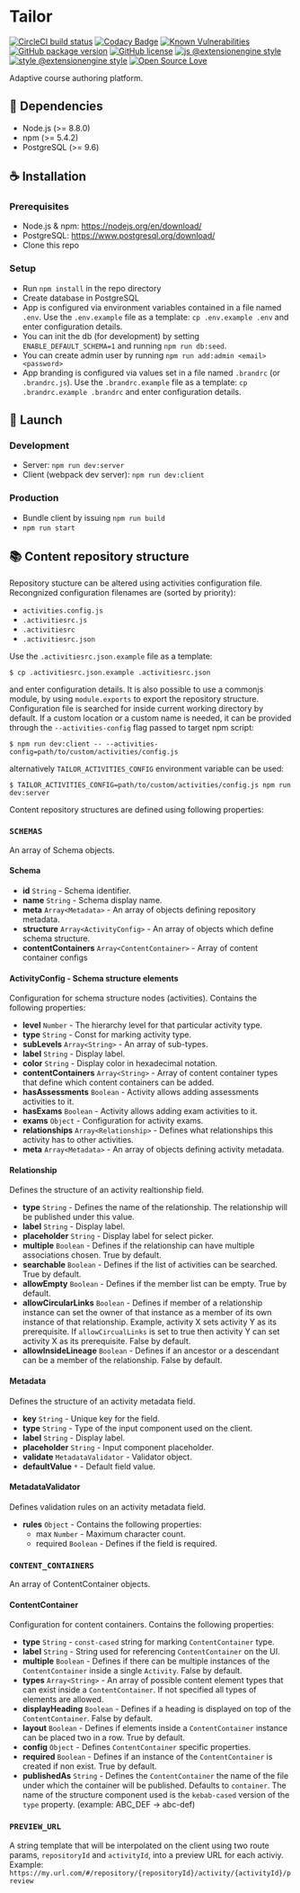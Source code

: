 # Tailor

[![CircleCI build status](https://badgen.net/circleci/github/ExtensionEngine/tailor/develop?icon)](https://circleci.com/gh/ExtensionEngine/tailor)
[![Codacy Badge](https://api.codacy.com/project/badge/Grade/d6d198f9c56b4ca799b4624c5bb3e16c?branch=develop)](https://www.codacy.com/app/underscope/tailor?utm_source=github.com&amp;utm_medium=referral&amp;utm_content=ExtensionEngine/tailor&amp;utm_campaign=Badge_Grade)
[![Known Vulnerabilities](https://snyk.io/test/github/ExtensionEngine/tailor/develop/badge.svg)](https://snyk.io/test/github/ExtensionEngine/tailor)
[![GitHub package version](https://badgen.net/github/release/ExtensionEngine/tailor)](https://github.com/ExtensionEngine/tailor/releases)
[![GitHub license](https://badgen.net/github/license/ExtensionEngine/tailor)](https://github.com/ExtensionEngine/tailor/blob/develop/LICENSE)
[![js @extensionengine style](https://badgen.net/badge/code%20style/@extensionengine/black)](https://github.com/ExtensionEngine/eslint-config)
[![style @extensionengine style](https://badgen.net/badge/stylelint/@extensionengine/black)](https://github.com/ExtensionEngine/stylelint-config)
[![Open Source Love](https://badgen.net/badge/Open%20Source/%E2%9D%A4/3eaf8e)](https://github.com/ellerbrock/open-source-badge/)

Adaptive course authoring platform.


## :blue_book: Dependencies
* Node.js (>= 8.8.0)
* npm (>= 5.4.2)
* PostgreSQL (>= 9.6)

## :coffee: Installation

### Prerequisites
* Node.js & npm: https://nodejs.org/en/download/
* PostgreSQL: https://www.postgresql.org/download/
* Clone this repo

### Setup
* Run `npm install` in the repo directory
* Create database in PostgreSQL
* App is configured via environment variables contained in a file named `.env`.
Use the `.env.example` file as a template: `cp .env.example .env` and enter
configuration details.
* You can init the db (for development) by setting `ENABLE_DEFAULT_SCHEMA=1`
and running `npm run db:seed`.
* You can create admin user by running `npm run add:admin <email> <password>`
* App branding is configured via values set in a file named `.brandrc` (or `.brandrc.js`).
Use the `.brandrc.example` file as a template: `cp .brandrc.example .brandrc` and enter configuration details.

## :rocket: Launch

### Development
* Server: `npm run dev:server`
* Client (webpack dev server): `npm run dev:client`

### Production
* Bundle client by issuing `npm run build`
* `npm run start`

## :books: Content repository structure
Repository stucture can be altered using activities configuration file.
Recongnized configuration filenames are (sorted by priority): 
- `activities.config.js`
- `.activitiesrc.js`
- `.activitiesrc`
- `.activitiesrc.json`

Use the `.activitiesrc.json.example` file as a template: 
```
$ cp .activitiesrc.json.example .activitiesrc.json
``` 
and enter configuration details. It is also possible to use a commonjs module, 
by using `module.exports` to export the repository structure.
Configuration file is searched for inside current working directory by default. 
If a custom location or a custom name is needed, it can be provided through the `--activities-config` flag passed to target npm script:
```
$ npm run dev:client -- --activities-config=path/to/custom/activities/config.js
```
alternatively `TAILOR_ACTIVITIES_CONFIG` environment variable can be used:
```
$ TAILOR_ACTIVITIES_CONFIG=path/to/custom/activities/config.js npm run dev:server
```

Content repository structures are defined using following properties:

### `SCHEMAS`
An array of Schema objects.

#### Schema
* **id** `String` - Schema identifier.
* **name** `String` - Schema display name.
* **meta** `Array<Metadata>` - An array of objects defining repository metadata.
* **structure** `Array<ActivityConfig>` - An array of objects which define schema structure.
* **contentContainers** `Array<ContentContainer>` - Array of content container configs

#### ActivityConfig - Schema structure elements
Configuration for schema structure nodes (activities). Contains the following properties:
* **level** `Number` - The hierarchy level for that particular activity type.
* **type** `String` - Const for marking activity type.
* **subLevels** `Array<String>` - An array of sub-types.
* **label** `String` - Display label.
* **color** `String` - Display color in hexadecimal notation.
* **contentContainers** `Array<String>` - Array of content container types that define which content containers can be added.
* **hasAssessments** `Boolean` - Activity allows adding assessments activities to it.
* **hasExams** `Boolean` - Activity allows adding exam activities to it.
* **exams** `Object` - Configuration for activity exams.
* **relationships** `Array<Relationship>` - Defines what relationships this activity has to other activities.
* **meta** `Array<Metadata>` - An array of objects defining activity metadata.

#### Relationship
Defines the structure of an activity realtionship field.
* **type** `String` - Defines the name of the relationship. The relationship will be published under this value.
* **label** `String` - Display label.
* **placeholder** `String` - Display label for select picker.
* **multiple** `Boolean` - Defines if the relationship can have multiple associations chosen. True by default.
* **searchable** `Boolean` - Defines if the list of activities can be searched. True by default.
* **allowEmpty** `Boolean` - Defines if the member list can be empty. True by default.
* **allowCircularLinks** `Boolean` - Defines if member of a relationship instance can set the owner of that instance 
as a member of its own instance of that relationship. Example, activity X sets activity Y as its prerequisite. 
If `allowCircualLinks` is set to true then activity Y can set activity X as its prerequisite. False by default.
* **allowInsideLineage** `Boolean` - Defines if an ancestor or a descendant can be a member of the relationship.
False by default.

#### Metadata
Defines the structure of an activity metadata field.
* **key** `String` - Unique key for the field.
* **type** `String` - Type of the input component used on the client.
* **label** `String` - Display label.
* **placeholder** `String` - Input component placeholder.
* **validate** `MetadataValidator` - Validator object.
* **defaultValue** `*` - Default field value.

#### MetadataValidator
Defines validation rules on an activity metadata field.
* **rules** `Object` - Contains the following properties:
  * max `Number` - Maximum character count.
  * required `Boolean` - Defines if the field is required.

### `CONTENT_CONTAINERS`
An array of ContentContainer objects.

#### ContentContainer
Configuration for content containers. Contains the following properties:
* **type** `String` - `const-cased` string for marking `ContentContainer` type.
* **label** `String` - String used for referencing `ContentContainer` on the UI.
* **multiple** `Boolean` - Defines if there can be multiple instances of the `ContentContainer` inside a single `Activity`. False by default.
* **types** `Array<String>` - An array of possible content element types that can exist inside a `ContentContainer`. If not specified all types of elements are allowed.
* **displayHeading** `Boolean` - Defines if a heading is displayed on top of the `ContentContainer`. False by default.
* **layout** `Boolean` - Defines if elements inside a `ContentContainer` instance can be placed two in a row. True by default.
* **config** `Object` - Defines `ContentContainer` specific properties.
* **required** `Boolean` - Defines if an instance of the `ContentContainer` is created if non exist. True by default.
* **publishedAs** `String` - Defines the `ContentContainer` the name of the file under which the container will be published. Defaults to `container`.
The name of the structure component used is the `kebab-cased` version of the `type` property. (example: ABC_DEF -> abc-def)

### `PREVIEW_URL`
A string template that will be interpolated on the client using two route params, `repositoryId` and `activityId`, into a preview URL for each activiy. Example:
`https://my.url.com/#/repository/{repositoryId}/activity/{activityId}/preview`
